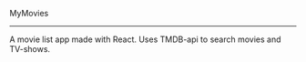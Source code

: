 MyMovies
________________________________________________________________
A movie list app made with React. Uses TMDB-api to search movies
and TV-shows.
